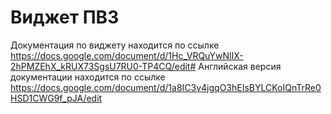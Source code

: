 # Виджет ПВЗ

Документация по виджету находится по ссылке
https://docs.google.com/document/d/1Hc_VRQuYwNlIX-2hPMZEhX_kRUX73SgsU7RU0-TP4CQ/edit#
Английская версия документации находится по ссылке
https://docs.google.com/document/d/1a8IC3v4jgqO3hEIsBYLCKoIQnTrRe0HSD1CWG9f_pJA/edit
